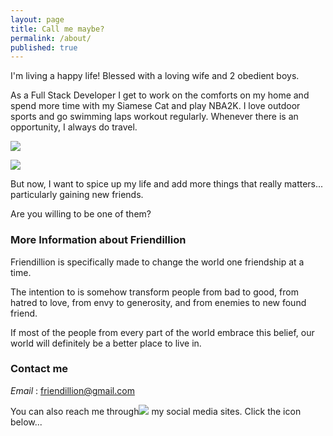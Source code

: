 ```yaml
---
layout: page
title: Call me maybe?
permalink: /about/
published: true
---
```


I'm living a happy life! Blessed with a loving wife and 2 obedient boys. 

As a Full Stack Developer I get to work on the comforts on my home and spend more time with my Siamese Cat and play NBA2K.
I love outdoor sports and go swimming laps workout regularly. Whenever there is an opportunity, I always do travel.

![]({{site.baseurl}}//Raya%20Garden%2039.jpg)

![]({{site.baseurl}}/https://scontent.fmnl4-6.fna.fbcdn.net/v/t31.0-8/16487591_10212641799139825_7417655342297092489_o.jpg?oh=a581de26187d795d3463be6b9ad302e1&oe=5AABD93E)

But now, I want to spice up my life and add more things that really matters... particularly gaining new friends.

Are you willing to be one of them?


### More Information about Friendillion

Friendillion is specifically made to change the world one friendship at a time. 

The intention to is somehow transform people from bad to good, from hatred to love, from envy to generosity, and from enemies to new found friend. 

If most of the people from every part of the world embrace this belief, our world will definitely be a better place to live in.

### Contact me


_Email_ : [friendillion@gmail.com](mailto:friendillion@gmail.com)

You can also reach me through![]({{site.baseurl}}/https://scontent.fmnl4-6.fna.fbcdn.net/v/t31.0-8/16487591_10212641799139825_7417655342297092489_o.jpg?oh=a581de26187d795d3463be6b9ad302e1&oe=5AABD93E) my social media sites. Click the icon below...
